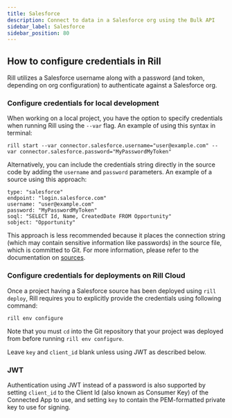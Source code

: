 ```yaml
---
title: Salesforce
description: Connect to data in a Salesforce org using the Bulk API
sidebar_label: Salesforce
sidebar_position: 80
---
```


<!-- WARNING: There are links to this page in source code. If you move it, find and replace the links and consider adding a redirect in docusaurus.config.js. -->

## How to configure credentials in Rill

Rill utilizes a Salesforce username along with a password (and token, depending
on org configuration) to authenticate against a Salesforce org.

### Configure credentials for local development

When working on a local project, you have the option to specify credentials when running Rill using the `--var` flag.
An example of using this syntax in terminal:
```
rill start --var connector.salesforce.username="user@example.com" --var connector.salesforce.password="MyPasswordMyToken"
```

Alternatively, you can include the credentials string directly in the source code by adding the `username` and `password` parameters. 
An example of a source using this approach:
```
type: "salesforce"
endpoint: "login.salesforce.com"
username: "user@example.com"
password: "MyPasswordMyToken"
soql: "SELECT Id, Name, CreatedDate FROM Opportunity"
sobject: "Opportunity"
```
This approach is less recommended because it places the connection string (which may contain sensitive information like passwords) in the source file, which is committed to Git. For more information, please refer to the documentation on [sources](../../reference/project-files/index.md).

### Configure credentials for deployments on Rill Cloud

Once a project having a Salesforce source has been deployed using `rill deploy`, Rill requires you to explicitly provide the credentials using following command:
```
rill env configure
```
Note that you must `cd` into the Git repository that your project was deployed from before running `rill env configure`.

Leave `key` and `client_id` blank unless using JWT as described below.

### JWT

Authentication using JWT instead of a password is also supported by setting
`client_id` to the Client Id (also known as Consumer Key) of the Connected App
to use, and setting `key` to contain the PEM-formatted private key to use for
signing.

